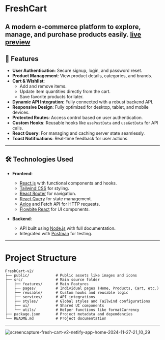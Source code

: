 # **FreshCart**
**A modern e-commerce platform to explore, manage, and purchase products easily.**
[live preview](https://fresh-cart-v2.netlify.app/)
---

## **🌟 Features**

- **User Authentication**: Secure signup, login, and password reset.
- **Product Management**: View product details, categories, and brands.
- **Cart & Wishlist**:
  - Add and remove items.
  - Update item quantities directly from the cart.
  - Save favorite products for later.
- **Dynamic API Integration**: Fully connected with a robust backend API.
- **Responsive Design**: Fully optimized for desktop, tablet, and mobile devices.
- **Protected Routes**: Access control based on user authentication.
- **Custom Hooks**: Reusable hooks like `usePostData` and `useGetData` for API calls.
- **React Query**: For managing and caching server state seamlessly.
- **Toast Notifications**: Real-time feedback for user actions.

---

## **🛠️ Technologies Used**

- **Frontend**:  
  - [React.js](https://reactjs.org/) with functional components and hooks.
  - [Tailwind CSS](https://tailwindcss.com/) for styling.
  - [React Router](https://reactrouter.com/) for navigation.
  - [React Query](https://tanstack.com/query/latest) for state management.
  - [Axios](https://axios-http.com/) and Fetch API for HTTP requests.
  - [Flowbite React](https://flowbite-react.com/) for UI components.

- **Backend**:  
  - API built using [Node.js](https://nodejs.org/) with full documentation.
  - Integrated with [Postman](https://www.postman.com/) for testing.

---

# **Project Structure**
```plaintext
FreshCart-v2/
├── public/            # Public assets like images and icons
├── src/               # Main source folder
│   ├── features/      # Main Features
│   ├── pages/         # Individual pages (Home, Products, Cart, etc.)
│   ├── reusable/      # Custom hooks and reusable logic
│   ├── services/      # API integrations
│   ├── styles/        # Global styles and Tailwind configurations
│   ├── ui/            # Shared UI components
│   └── utils/         # Helper functions like formatCurrency
├── package.json       # Project metadata and dependencies
└── README.md          # Project documentation
```
---

![screencapture-fresh-cart-v2-netlify-app-home-2024-11-27-21_10_29](https://github.com/user-attachments/assets/bee4c857-a079-45e4-86f9-c2f66ba1134e)


